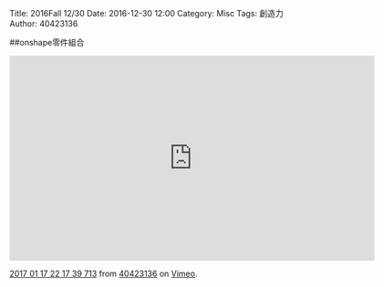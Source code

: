 Title: 2016Fall 12/30
Date: 2016-12-30 12:00
Category: Misc
Tags: 創造力
Author: 40423136



<!-- PELICAN_END_SUMMARY -->

##onshape零件組合
<iframe src="https://player.vimeo.com/video/199830064" width="640" height="360" frameborder="0" webkitallowfullscreen mozallowfullscreen allowfullscreen></iframe>
<p><a href="https://vimeo.com/199830064">2017 01 17 22 17 39 713</a> from <a href="https://vimeo.com/user47741345">40423136</a> on <a href="https://vimeo.com">Vimeo</a>.</p>

